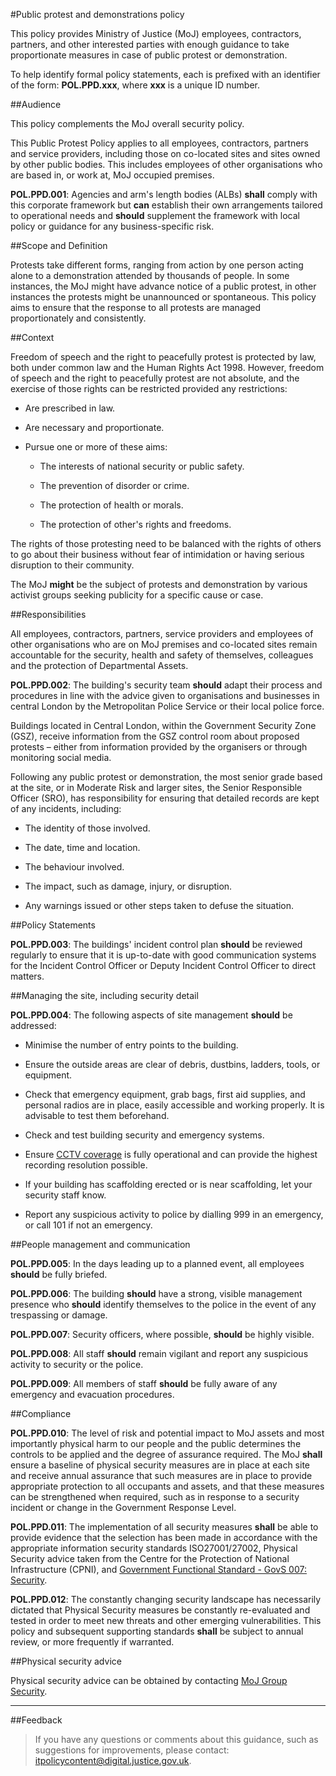 #Public protest and demonstrations policy

This policy provides Ministry of Justice (MoJ) employees, contractors, partners, and other interested parties with enough guidance to take proportionate measures in case of public protest or demonstration.

To help identify formal policy statements, each is prefixed with an identifier of the form: **POL.PPD.xxx**, where **xxx** is a unique ID number.

##Audience

This policy complements the MoJ overall security policy.

This Public Protest Policy applies to all employees, contractors, partners and service providers, including those on co-located sites and sites owned by other public bodies. This includes employees of other organisations who are based in, or work at, MoJ occupied premises.

**POL.PPD.001**: Agencies and arm's length bodies (ALBs) **shall** comply with this corporate framework but **can** establish their own arrangements tailored to operational needs and **should** supplement the framework with local policy or guidance for any business-specific risk.

##Scope and Definition

Protests take different forms, ranging from action by one person acting alone to a demonstration attended by thousands of people. In some instances, the MoJ might have advance notice of a public protest, in other instances the protests might be unannounced or spontaneous. This policy aims to ensure that the response to all protests are managed proportionately and consistently.

##Context

Freedom of speech and the right to peacefully protest is protected by law, both under common law and the Human Rights Act 1998. However, freedom of speech and the right to peacefully protest are not absolute, and the exercise of those rights can be restricted provided any restrictions:

* Are prescribed in law.

* Are necessary and proportionate.

* Pursue one or more of these aims:

    * The interests of national security or public safety.

    * The prevention of disorder or crime.

    * The protection of health or morals.

    * The protection of other's rights and freedoms.


The rights of those protesting need to be balanced with the rights of others to go about their business without fear of intimidation or having serious disruption to their community.

The MoJ **might** be the subject of protests and demonstration by various activist groups seeking publicity for a specific cause or case.

##Responsibilities

All employees, contractors, partners, service providers and employees of other organisations who are on MoJ premises and co-located sites remain accountable for the security, health and safety of themselves, colleagues and the protection of Departmental Assets.

**POL.PPD.002**: The building's security team **should** adapt their process and procedures in line with the advice given to organisations and businesses in central London by the Metropolitan Police Service or their local police force.

Buildings located in Central London, within the Government Security Zone (GSZ), receive information from the GSZ control room about proposed protests – either from information provided by the organisers or through monitoring social media.

Following any public protest or demonstration, the most senior grade based at the site, or in Moderate Risk and larger sites, the Senior Responsible Officer (SRO), has responsibility for ensuring that detailed records are kept of any incidents, including:

* The identity of those involved.

* The date, time and location.

* The behaviour involved.

* The impact, such as damage, injury, or disruption.

* Any warnings issued or other steps taken to defuse the situation.


##Policy Statements

**POL.PPD.003**: The buildings' incident control plan **should** be reviewed regularly to ensure that it is up-to-date with good communication systems for the Incident Control Officer or Deputy Incident Control Officer to direct matters.

##Managing the site, including security detail

**POL.PPD.004**: The following aspects of site management **should** be addressed:

* Minimise the number of entry points to the building.

* Ensure the outside areas are clear of debris, dustbins, ladders, tools, or equipment.

* Check that emergency equipment, grab bags, first aid supplies, and personal radios are in place, easily accessible and working properly. It is advisable to test them beforehand.

* Check and test building security and emergency systems.

* Ensure [CCTV coverage](https://security-guidance.service.justice.gov.uk/cctv-policy/) is fully operational and can provide the highest recording resolution possible.

* If your building has scaffolding erected or is near scaffolding, let your security staff know.

* Report any suspicious activity to police by dialling 999 in an emergency, or call 101 if not an emergency.


##People management and communication

**POL.PPD.005**: In the days leading up to a planned event, all employees **should** be fully briefed.

**POL.PPD.006**: The building **should** have a strong, visible management presence who **should** identify themselves to the police in the event of any trespassing or damage.

**POL.PPD.007**: Security officers, where possible, **should** be highly visible.

**POL.PPD.008**: All staff **should** remain vigilant and report any suspicious activity to security or the police.

**POL.PPD.009**: All members of staff **should** be fully aware of any emergency and evacuation procedures.

##Compliance

**POL.PPD.010**: The level of risk and potential impact to MoJ assets and most importantly physical harm to our people and the public determines the controls to be applied and the degree of assurance required. The MoJ **shall** ensure a baseline of physical security measures are in place at each site and receive annual assurance that such measures are in place to provide appropriate protection to all occupants and assets, and that these measures can be strengthened when required, such as in response to a security incident or change in the Government Response Level.

**POL.PPD.011**: The implementation of all security measures **shall** be able to provide evidence that the selection has been made in accordance with the appropriate information security standards ISO27001/27002, Physical Security advice taken from the Centre for the Protection of National Infrastructure (CPNI), and [Government Functional Standard - GovS 007: Security](https://www.gov.uk/government/publications/government-functional-standard-govs-007-security).

**POL.PPD.012**: The constantly changing security landscape has necessarily dictated that Physical Security measures be constantly re-evaluated and tested in order to meet new threats and other emerging vulnerabilities. This policy and subsequent supporting standards **shall** be subject to annual review, or more frequently if warranted.

##Physical security advice

Physical security advice can be obtained by contacting [MoJ Group Security](mailto:mojgroupsecurity@justice.gov.uk).

---

##Feedback

> If you have any questions or comments about this guidance, such as suggestions for improvements, please contact: [itpolicycontent@digital.justice.gov.uk](mailto:itpolicycontent@digital.justice.gov.uk).

